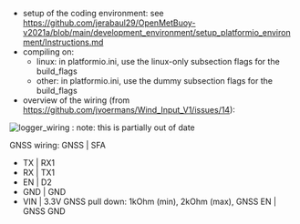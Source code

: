 - setup of the coding environment: see https://github.com/jerabaul29/OpenMetBuoy-v2021a/blob/main/development_environment/setup_platformio_environment/Instructions.md
- compiling on:
  - linux: in platformio.ini, use the linux-only subsection flags for the build_flags
  - other: in platformio.ini, use the dummy subsection flags for the build_flags
- overview of the wiring (from https://github.com/jvoermans/Wind_Input_V1/issues/14):

![logger_wiring](https://user-images.githubusercontent.com/8382834/211499048-af84b316-dbda-4347-968a-b339c1cd982c.png) : note: this is partially out of date

GNSS wiring: GNSS | SFA
- TX | RX1
- RX | TX1
- EN | D2
- GND | GND
- VIN | 3.3V
GNSS pull down: 1kOhm (min), 2kOhm (max), GNSS EN | GNSS GND
